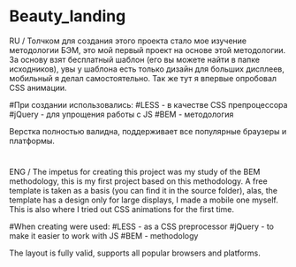 # Beauty_landing

RU / 
Толчком для создания этого проекта стало мое изучение методологии БЭМ, это мой первый проект на основе этой методологии. 
За основу взят бесплатный шаблон (его вы можете найти в папке исходников), увы у шаблона есть только дизайн для больших дисплеев, мобильный я делал самостоятельно. 
Так же тут я впервые опробовал CSS анимации. 


#При создании использовались: 
#LESS - в качестве CSS препроцессора 
#jQuery - для упрощения работы с JS 
#BEM - методология 

Верстка полностью валидна, поддерживает все популярные браузеры и платформы. 

#

ENG /
The impetus for creating this project was my study of the BEM methodology, this is my first project based on this methodology.
A free template is taken as a basis (you can find it in the source folder), alas, the template has a design only for large displays, I made a mobile one myself.
This is also where I tried out CSS animations for the first time.

#When creating were used:
#LESS - as a CSS preprocessor
#jQuery - to make it easier to work with JS
#BEM - methodology

The layout is fully valid, supports all popular browsers and platforms.
